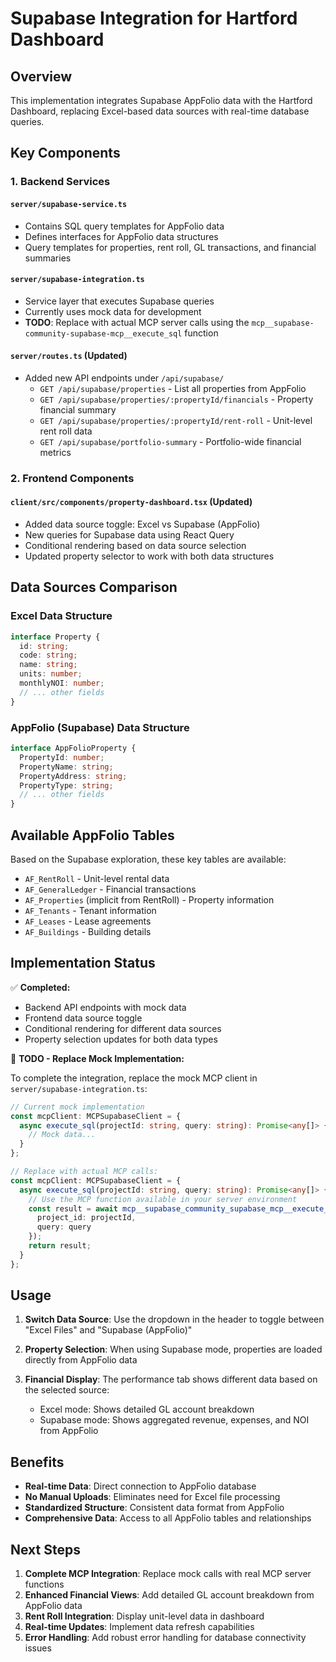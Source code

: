 # Supabase Integration for Hartford Dashboard

## Overview

This implementation integrates Supabase AppFolio data with the Hartford Dashboard, replacing Excel-based data sources with real-time database queries.

## Key Components

### 1. Backend Services

#### `server/supabase-service.ts`
- Contains SQL query templates for AppFolio data
- Defines interfaces for AppFolio data structures
- Query templates for properties, rent roll, GL transactions, and financial summaries

#### `server/supabase-integration.ts`  
- Service layer that executes Supabase queries
- Currently uses mock data for development
- **TODO**: Replace with actual MCP server calls using the `mcp__supabase-community-supabase-mcp__execute_sql` function

#### `server/routes.ts` (Updated)
- Added new API endpoints under `/api/supabase/`
  - `GET /api/supabase/properties` - List all properties from AppFolio
  - `GET /api/supabase/properties/:propertyId/financials` - Property financial summary  
  - `GET /api/supabase/properties/:propertyId/rent-roll` - Unit-level rent roll data
  - `GET /api/supabase/portfolio-summary` - Portfolio-wide financial metrics

### 2. Frontend Components

#### `client/src/components/property-dashboard.tsx` (Updated)
- Added data source toggle: Excel vs Supabase (AppFolio)
- New queries for Supabase data using React Query
- Conditional rendering based on data source selection
- Updated property selector to work with both data structures

## Data Sources Comparison

### Excel Data Structure
```typescript
interface Property {
  id: string;
  code: string;
  name: string;
  units: number;
  monthlyNOI: number;
  // ... other fields
}
```

### AppFolio (Supabase) Data Structure  
```typescript
interface AppFolioProperty {
  PropertyId: number;
  PropertyName: string;
  PropertyAddress: string;
  PropertyType: string;
  // ... other fields
}
```

## Available AppFolio Tables

Based on the Supabase exploration, these key tables are available:

- `AF_RentRoll` - Unit-level rental data
- `AF_GeneralLedger` - Financial transactions
- `AF_Properties` (implicit from RentRoll) - Property information
- `AF_Tenants` - Tenant information
- `AF_Leases` - Lease agreements
- `AF_Buildings` - Building details

## Implementation Status

✅ **Completed:**
- Backend API endpoints with mock data
- Frontend data source toggle
- Conditional rendering for different data sources
- Property selection updates for both data types

🚧 **TODO - Replace Mock Implementation:**

To complete the integration, replace the mock MCP client in `server/supabase-integration.ts`:

```typescript
// Current mock implementation
const mcpClient: MCPSupabaseClient = {
  async execute_sql(projectId: string, query: string): Promise<any[]> {
    // Mock data...
  }
};

// Replace with actual MCP calls:
const mcpClient: MCPSupabaseClient = {
  async execute_sql(projectId: string, query: string): Promise<any[]> {
    // Use the MCP function available in your server environment
    const result = await mcp__supabase_community_supabase_mcp__execute_sql({
      project_id: projectId,
      query: query
    });
    return result;
  }
};
```

## Usage

1. **Switch Data Source**: Use the dropdown in the header to toggle between "Excel Files" and "Supabase (AppFolio)"

2. **Property Selection**: When using Supabase mode, properties are loaded directly from AppFolio data

3. **Financial Display**: The performance tab shows different data based on the selected source:
   - Excel mode: Shows detailed GL account breakdown
   - Supabase mode: Shows aggregated revenue, expenses, and NOI from AppFolio

## Benefits

- **Real-time Data**: Direct connection to AppFolio database
- **No Manual Uploads**: Eliminates need for Excel file processing
- **Standardized Structure**: Consistent data format from AppFolio
- **Comprehensive Data**: Access to all AppFolio tables and relationships

## Next Steps

1. **Complete MCP Integration**: Replace mock calls with real MCP server functions
2. **Enhanced Financial Views**: Add detailed GL account breakdown from AppFolio data
3. **Rent Roll Integration**: Display unit-level data in dashboard
4. **Real-time Updates**: Implement data refresh capabilities
5. **Error Handling**: Add robust error handling for database connectivity issues